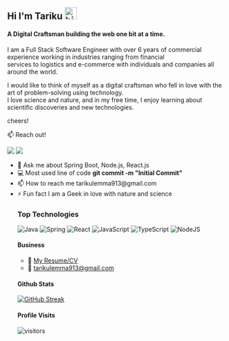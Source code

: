 
## Hi I'm Tariku <img src="https://user-images.githubusercontent.com/1303154/88677602-1635ba80-d120-11ea-84d8-d263ba5fc3c0.gif" width="28px" height="28px" alt="hi">
<h4 align="left">A Digital Craftsman building the web one bit at a time.</h3>

<p>
 I am a Full Stack Software Engineer with over 6 years of commercial experience working in industries ranging from financial </br>
 services to logistics and e-commerce with individuals and companies all around the world.

I would like to think of myself as a digital craftsman who fell in love with the art of problem-solving using technology. </br>
I love science and nature, and in my free time, I enjoy learning about scientific discoveries and new technologies.

cheers!
</p>

:mailbox: Reach out!

[![](https://img.shields.io/badge/gmail-EA4335.svg?style=for-the-badge&logo=white)](mailto:tarikulemma@gmail.com)
[![](https://img.shields.io/badge/linkedin-%230077B5.svg?style=for-the-badge&logo=linkedin)](https://www.linkedin.com/in/tariku-kebede-239a89123/)


<ul>
 <li>💬 Ask me about Spring Boot, Node.js, React.js</li>
 <li>💻 Most used line of code <strong>git commit -m "Initial Commit"</strong></li>
 <li>📫 How to reach me tarikulemma913@gmail.com</li>
 <li>⚡ Fun fact I am a Geek in love with nature and science</li>
</ul>
<ul>

 
 ### Top Technologies
 
 ![Java](https://img.shields.io/badge/java-%23ED8B00.svg?style=for-the-badge&logo=java&logoColor=white)
 ![Spring](https://img.shields.io/badge/spring-%236DB33F.svg?style=for-the-badge&logo=spring&logoColor=white) 
 ![React](https://img.shields.io/badge/react-%2320232a.svg?style=for-the-badge&logo=react&logoColor=%2361DAFB)
 ![JavaScript](https://img.shields.io/badge/javascript-%23323330.svg?style=for-the-badge&logo=javascript&logoColor=%23F7DF1E) 
 ![TypeScript](https://img.shields.io/badge/typescript-%23007ACC.svg?style=for-the-badge&logo=typescript&logoColor=white)
 ![NodeJS](https://img.shields.io/badge/node.js-6DA55F?style=for-the-badge&logo=node.js&logoColor=white)
 
 #### Business
- :paperclip: [My Resume/CV](https://github.com/tarikukebede/tarikukebede/blob/main/resume.pdf)
- :email: tarikulemma913@gmail.com

#### Github Stats

[![GitHub Streak](https://streak-stats.demolab.com/?user=tarikukebede&theme=dark)](https://git.io/streak-stats)

#### Profile Visits 

![visitors](https://visitor-badge.glitch.me/badge?page_id=tarikukebede.tarikukebede)

